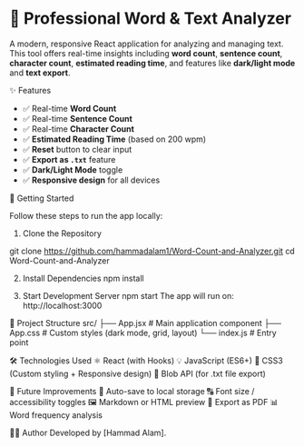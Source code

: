 # 📘 Professional Word & Text Analyzer

A modern, responsive React application for analyzing and managing text. This tool offers real-time insights including **word count**, **sentence count**, **character count**, **estimated reading time**, and features like **dark/light mode** and **text export**.

 ✨ Features

- ✅ Real-time **Word Count**
- ✅ Real-time **Sentence Count**
- ✅ Real-time **Character Count**
- ✅ **Estimated Reading Time** (based on 200 wpm)
- ✅ **Reset** button to clear input
- ✅ **Export as `.txt`** feature
- ✅ **Dark/Light Mode** toggle
- ✅ **Responsive design** for all devices

 🚀 Getting Started

Follow these steps to run the app locally:

1. Clone the Repository

git clone https://github.com/hammadalam1/Word-Count-and-Analyzer.git
cd Word-Count-and-Analyzer


2. Install Dependencies
npm install

3. Start Development Server
npm start
The app will run on: http://localhost:3000

📁 Project Structure
src/
├── App.jsx         # Main application component
├── App.css         # Custom styles (dark mode, grid, layout)
└── index.js        # Entry point

🛠 Technologies Used
⚛️ React (with Hooks)
💡 JavaScript (ES6+)
🎨 CSS3 (Custom styling + Responsive design)
📄 Blob API (for .txt file export)

🌱 Future Improvements
💾 Auto-save to local storage
🔠 Font size / accessibility toggles
🖼️ Markdown or HTML preview
📄 Export as PDF
📊 Word frequency analysis


👨‍💻 Author
Developed by [Hammad Alam].











